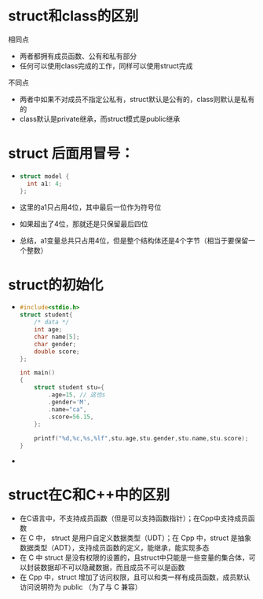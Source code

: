 # struct和class的区别

相同点

- 两者都拥有成员函数、公有和私有部分 
- 任何可以使用class完成的工作，同样可以使用struct完成



不同点

- 两者中如果不对成员不指定公私有，struct默认是公有的，class则默认是私有的
- class默认是private继承，而struct模式是public继承



# struct 后面用冒号：

- ```cpp
  struct model {
    int a1: 4;  
  };
  ```

- 这里的a1只占用4位，其中最后一位作为符号位

- 如果超出了4位，那就还是只保留最后四位

- 总结，a1变量总共只占用4位，但是整个结构体还是4个字节（相当于要保留一个整数）





# struct的初始化

- ```cpp
  #include<stdio.h>
  struct student{
      /* data */
      int age;
      char name[5];
      char gender;
      double score;
  };
  
  int main()
  {
      struct student stu={
          .age=15, // 这也s
          .gender='M',
          .name="ca",
          .score=56.15,
      };
     
      printf("%d,%c,%s,%lf",stu.age,stu.gender,stu.name,stu.score);
  }
  ```

- 



# struct在C和C++中的区别

- 在C语言中，不支持成员函数（但是可以支持函数指针）；在Cpp中支持成员函数
- 在 C 中， struct 是用户自定义数据类型（UDT）；在 Cpp 中，struct 是抽象数据类型（ADT），支持成员函数的定义，能继承，能实现多态
- 在 C 中  struct 是没有权限的设置的，且struct中只能是一些变量的集合体，可以封装数据却不可以隐藏数据，而且成员不可以是函数
- 在 Cpp 中，struct 增加了访问权限，且可以和类一样有成员函数，成员默认访问说明符为 public （为了与 C 兼容）